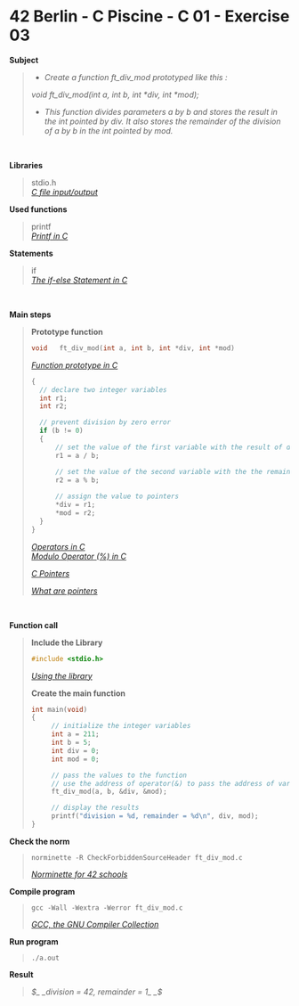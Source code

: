 # 42 Berlin - C Piscine - C 01 - Exercise 03

**Subject**
> * _Create a function ft_div_mod prototyped like this :_   
>
>_void ft_div_mod(int a, int b, int *div, int *mod);_    
>
> * _This function divides parameters a by b and stores the result in the int pointed by div. It also stores the remainder of the division of a by b in the int pointed by mod._   
>

<br>

**Libraries**        
>
>stdio.h    
>_[C file input/output](https://en.wikipedia.org/wiki/C_file_input/output)_

**Used functions**   
>
>printf   
>_[Printf in C](https://www.geeksforgeeks.org/printf-in-c/)_    

**Statements**
>
>if    
>_[The if-else Statement in C](https://www.geeksforgeeks.org/c-if-else-statement/?ref=lbp)_

<br>

**Main steps**
>
>**Prototype function**
>```c
>void	ft_div_mod(int a, int b, int *div, int *mod)
>```
>_[Function prototype in C](https://www.geeksforgeeks.org/function-prototype-in-c/)_   
>
>```c
>{
>	// declare two integer variables
>	int	r1;
>	int	r2;
>
>	// prevent division by zero error
>	if (b != 0)
>	{
>		// set the value of the first variable with the result of division
>		r1 = a / b;
>
>		// set the value of the second variable with the the remainder of the division
>		r2 = a % b;
>		
>		// assign the value to pointers
>		*div = r1;
>		*mod = r2;
>	}
>}  
>```
>_[Operators in C](https://www.geeksforgeeks.org/function-prototype-in-c/)_    
>_[Modulo Operator (%) in C](https://www.geeksforgeeks.org/modulo-operator-in-c-cpp-with-examples/)_
>
>_[C Pointers](https://www.geeksforgeeks.org/c-pointers/)_    
>
>_[What are pointers](https://youtu.be/2ybLD6_2gKM?si=yLpSffSRbA60G3Se)_
<br>

**Function call**
>**Include the Library**
>```c
>#include <stdio.h>
>```
>_[Using the library](https://www.gnu.org/software/libc/manual/html_mono/libc.html#Using-the-Library)_
>
>**Create the main function**
>```c
>int main(void)
>{
>      // initialize the integer variables
>      int a = 211;
>      int b = 5;
>      int div = 0;
>      int mod = 0;
>
>      // pass the values to the function
>      // use the address of operator(&) to pass the address of variables
>      ft_div_mod(a, b, &div, &mod);
>
>      // display the results
>      printf("division = %d, remainder = %d\n", div, mod);
>}  
>```       

**Check the norm**
>```
>norminette -R CheckForbiddenSourceHeader ft_div_mod.c
>```
>_[Norminette for 42 schools](https://github.com/42School/norminette)_

**Compile program**
>```
>gcc -Wall -Wextra -Werror ft_div_mod.c
>```
>_[GCC, the GNU Compiler Collection](https://gcc.gnu.org)_

**Run program**
>```
>./a.out
>```

**Result**
>_$_    
>_division = 42, remainder = 1_      
>_$_    
